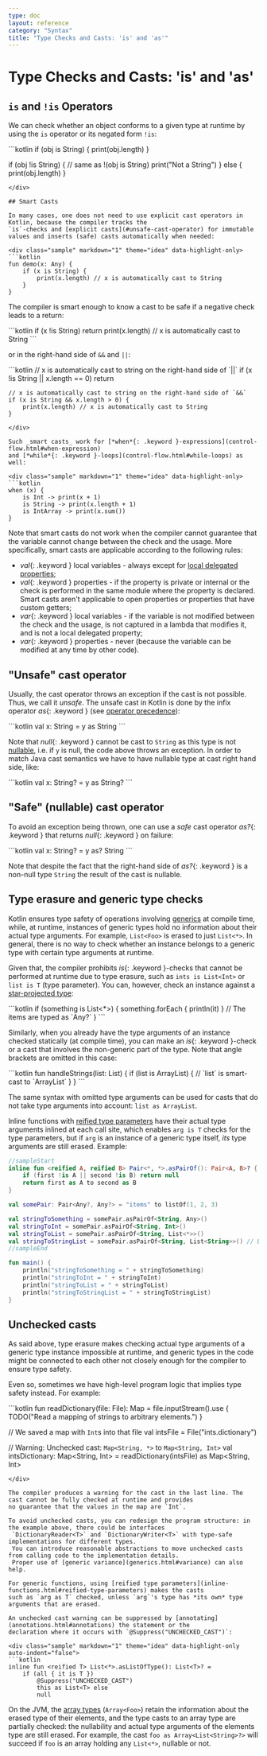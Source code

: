 ```yaml
---
type: doc
layout: reference
category: "Syntax"
title: "Type Checks and Casts: 'is' and 'as'"
---
```


# Type Checks and Casts: 'is' and 'as'

## `is` and `!is` Operators

We can check whether an object conforms to a given type at runtime by using the `is` operator or its negated form `!is`:

<div class="sample" markdown="1" theme="idea" data-highlight-only>
```kotlin
if (obj is String) {
    print(obj.length)
}

if (obj !is String) { // same as !(obj is String)
    print("Not a String")
}
else {
    print(obj.length)
}
```
</div>

## Smart Casts

In many cases, one does not need to use explicit cast operators in Kotlin, because the compiler tracks the
`is`-checks and [explicit casts](#unsafe-cast-operator) for immutable values and inserts (safe) casts automatically when needed:

<div class="sample" markdown="1" theme="idea" data-highlight-only>
```kotlin
fun demo(x: Any) {
    if (x is String) {
        print(x.length) // x is automatically cast to String
    }
}
```
</div>

The compiler is smart enough to know a cast to be safe if a negative check leads to a return:

<div class="sample" markdown="1" theme="idea" data-highlight-only>
```kotlin
    if (x !is String) return
    print(x.length) // x is automatically cast to String
```
</div>

or in the right-hand side of `&&` and `||`:

<div class="sample" markdown="1" theme="idea" data-highlight-only>
```kotlin
    // x is automatically cast to string on the right-hand side of `||`
    if (x !is String || x.length == 0) return

    // x is automatically cast to string on the right-hand side of `&&`
    if (x is String && x.length > 0) {
        print(x.length) // x is automatically cast to String
    }
```
</div>

Such _smart casts_ work for [*when*{: .keyword }-expressions](control-flow.html#when-expression)
and [*while*{: .keyword }-loops](control-flow.html#while-loops) as well:

<div class="sample" markdown="1" theme="idea" data-highlight-only>
```kotlin
when (x) {
    is Int -> print(x + 1)
    is String -> print(x.length + 1)
    is IntArray -> print(x.sum())
}
```
</div>

Note that smart casts do not work when the compiler cannot guarantee that the variable cannot change between the check and the usage.
More specifically, smart casts are applicable according to the following rules:

  * *val*{: .keyword } local variables - always except for [local delegated properties](delegated-properties.html#local-delegated-properties-since-11);
  * *val*{: .keyword } properties - if the property is private or internal or the check is performed in the same module where the property is declared. Smart casts aren't applicable to open properties or properties that have custom getters;
  * *var*{: .keyword } local variables - if the variable is not modified between the check and the usage, is not captured in a lambda that modifies it, and is not a local delegated property;
  * *var*{: .keyword } properties - never (because the variable can be modified at any time by other code).


## "Unsafe" cast operator

Usually, the cast operator throws an exception if the cast is not possible. Thus, we call it *unsafe*.
The unsafe cast in Kotlin is done by the infix operator *as*{: .keyword } (see [operator precedence](grammar.html#expressions)):

<div class="sample" markdown="1" theme="idea" data-highlight-only>
```kotlin
val x: String = y as String
```
</div>

Note that *null*{: .keyword } cannot be cast to `String` as this type is not [nullable](null-safety.html),
i.e. if `y` is null, the code above throws an exception.
In order to match Java cast semantics we have to have nullable type at cast right hand side, like:

<div class="sample" markdown="1" theme="idea" data-highlight-only>
```kotlin
val x: String? = y as String?
```
</div>

## "Safe" (nullable) cast operator

To avoid an exception being thrown, one can use a *safe* cast operator *as?*{: .keyword } that returns *null*{: .keyword } on failure:

<div class="sample" markdown="1" theme="idea" data-highlight-only>
```kotlin
val x: String? = y as? String
```
</div>

Note that despite the fact that the right-hand side of *as?*{: .keyword } is a non-null type `String` the result of the cast is nullable.

## Type erasure and generic type checks

Kotlin ensures type safety of operations involving [generics](generics.html) at compile time,
while, at runtime, instances of generic types hold no information about their actual type arguments. For example, 
`List<Foo>` is erased to just `List<*>`. In general, there is no way to check whether an instance belongs to a generic 
type with certain type arguments at runtime. 

Given that, the compiler prohibits *is*{: .keyword }-checks that cannot be performed at runtime due to type erasure, such as 
`ints is List<Int>` or `list is T` (type parameter). You can, however, check an instance against a [star-projected type](generics.html#star-projections):

<div class="sample" markdown="1" theme="idea" data-highlight-only>
```kotlin
if (something is List<*>) {
    something.forEach { println(it) } // The items are typed as `Any?`
}
```
</div>

Similarly, when you already have the type arguments of an instance checked statically (at compile time),
you can make an *is*{: .keyword }-check or a cast that involves the non-generic part of the type. Note that 
angle brackets are omitted in this case:

<div class="sample" markdown="1" theme="idea" data-highlight-only>
```kotlin
fun handleStrings(list: List<String>) {
    if (list is ArrayList) {
        // `list` is smart-cast to `ArrayList<String>`
    }
}
```
</div>

The same syntax with omitted type arguments can be used for casts that do not take type arguments into account: `list as ArrayList`. 

Inline functions with [reified type parameters](inline-functions.html#reified-type-parameters) have their actual type arguments
 inlined at each call site, which enables `arg is T` checks for the type parameters, but if `arg` is an instance of a 
generic type itself, *its* type arguments are still erased. Example:

<div class="sample" markdown="1" theme="idea">

```kotlin
//sampleStart
inline fun <reified A, reified B> Pair<*, *>.asPairOf(): Pair<A, B>? {
    if (first !is A || second !is B) return null
    return first as A to second as B
}

val somePair: Pair<Any?, Any?> = "items" to listOf(1, 2, 3)

val stringToSomething = somePair.asPairOf<String, Any>()
val stringToInt = somePair.asPairOf<String, Int>()
val stringToList = somePair.asPairOf<String, List<*>>()
val stringToStringList = somePair.asPairOf<String, List<String>>() // Breaks type safety!
//sampleEnd

fun main() {
    println("stringToSomething = " + stringToSomething)
    println("stringToInt = " + stringToInt)
    println("stringToList = " + stringToList)
    println("stringToStringList = " + stringToStringList)
}
```
</div>

## Unchecked casts

As said above, type erasure makes checking actual type arguments of a generic type instance impossible at runtime, and 
generic types in the code might be connected to each other not closely enough for the compiler to ensure 
type safety. 

Even so, sometimes we have high-level program logic that implies type safety instead. For example:

<div class="sample" markdown="1" theme="idea" data-highlight-only>
```kotlin 
fun readDictionary(file: File): Map<String, *> = file.inputStream().use { 
    TODO("Read a mapping of strings to arbitrary elements.")
}

// We saved a map with `Int`s into that file
val intsFile = File("ints.dictionary")

// Warning: Unchecked cast: `Map<String, *>` to `Map<String, Int>`
val intsDictionary: Map<String, Int> = readDictionary(intsFile) as Map<String, Int>
```
</div>

The compiler produces a warning for the cast in the last line. The cast cannot be fully checked at runtime and provides 
no guarantee that the values in the map are `Int`.

To avoid unchecked casts, you can redesign the program structure: in the example above, there could be interfaces
 `DictionaryReader<T>` and `DictionaryWriter<T>` with type-safe implementations for different types. 
 You can introduce reasonable abstractions to move unchecked casts from calling code to the implementation details.
 Proper use of [generic variance](generics.html#variance) can also help. 
 
For generic functions, using [reified type parameters](inline-functions.html#reified-type-parameters) makes the casts 
such as `arg as T` checked, unless `arg`'s type has *its own* type arguments that are erased.

An unchecked cast warning can be suppressed by [annotating](annotations.html#annotations) the statement or the 
declaration where it occurs with `@Suppress("UNCHECKED_CAST")`:

<div class="sample" markdown="1" theme="idea" data-highlight-only auto-indent="false">
```kotlin
inline fun <reified T> List<*>.asListOfType(): List<T>? =
    if (all { it is T })
        @Suppress("UNCHECKED_CAST")
        this as List<T> else
        null
```
</div>

On the JVM, the [array types](basic-types.html#arrays) (`Array<Foo>`) retain the information about the erased type of 
their elements, and the type casts to an array type are partially checked: the 
nullability and actual type arguments of the elements type are still erased. For example, 
the cast `foo as Array<List<String>?>` will succeed if `foo` is an array holding any `List<*>`, nullable or not.
